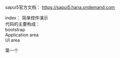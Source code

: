 sapui5官方文档： https://sapui5.hana.ondemand.com

index： 简单控件演示</br>
代码的主要构成：</br> 
bootstrap </br>
Application area </br>
UI area</br>

第一个<script> 部分叫做 Bootstrap 负责加载和初始化 </br>
src ：UI5 所在的位置 </br>
data-sap-ui-libs ：UI5 的库（API） </br>
data-sap-ui-theme ：主题 除了默认主题，开发人员也可以自定义主题 </br>
默认主题：</br>
sap_bluecrystal </br>
sap_platium </br>
sap_goldreflection </br>
sap_hcb </br>
sap_Belize</br>
</br>
第二个<script> 部分叫做 Application area </br>
以下列出ソース中使用的API </br>
sap.ui.getCore() ：诱导sap.ui.core.Core(Core框架)，并通过sap.ui.getCore（）方法将其提供给应用程序 </br>
--方法 attachInit():立即调用目标函数</br>
</br>
sap.m.Text ：段落嵌入 </br>
--属性 text:显示的文本</br>
</br>
sap.m.Button() ：按钮 
--方法 setText()：设置文本 attachPress()：点击控件时触发 </br>
--属性 text:显示的文本 press:点击控件时触发</br>
</br>
alert() ：用于显示带有一条指定消息和一个 OK 按钮的警告框
</br>
function(oEvent) : oEvent参数是一个 event 对象 </br>
--方法 getSource()：获取触发源控件 </br>
&nbsp;--方法 getId():获取触发源ID</br>
</br>
sap.m.Label() ：标签 </br>
--属性 text:显示的文本</br>
</br>
sap.m.RadioButton() ：单选按钮 </br>
--属性 text:显示的文本</br>
</br>
sap.m.RadioButtonGroup() ：单选组 </br>
--属性 columns:指定一行中单选按钮的最大数量 ariaLabelledBy:关联目标控件 </br>
--方法 addButton()：添加单选按钮到组中 </br>
聚合关系:父控件(单选组),子控件(单选按钮) </br>
纵横关系:横向 父控件(单选组),子控件(单选按钮) 纵向 标签</br>
</br>
jQuery.sap.require() ：加载指定的模块并且执行,MessageBox 是静态类，在使用之前必须执行 </br>
sap.m.MessageBox.information("...",{}) ：消息对话框,自带图标和OK按钮 </br>
--...:消息主体 {title:""}：对话框抬头部分</br>
</br>
第三个 部分叫做 UI area </br>
第二部分Application area中的 </br>
API.placeAt(...) </br>
在div id="..."展示</br>

